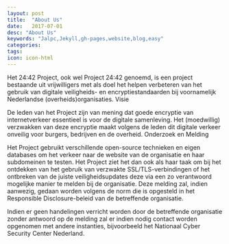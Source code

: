 ```yaml
---
layout: post
title:  "About Us"
date:   2017-07-01
desc: "About Us"
keywords: "Jalpc,Jekyll,gh-pages,website,blog,easy"
categories: 
tags: 
icon: icon-html
---
```


Het 24:42 Project, ook wel Project 24:42 genoemd, is een project bestaande uit vrijwilligers met als doel het helpen verbeteren van het gebruik van digitale veiligheids- en encryptiestandaarden bij voornamelijk Nederlandse (overheids)organisaties.
Visie

De leden van het Project zijn van mening dat goede encryptie van internetverkeer essentieel is voor de digitale samenleving. Het (moedwillig) verzwakken van deze encryptie maakt volgens de leden dit digitale verkeer onveilig voor burgers, bedrijven en de overheid.
Onderzoek en Melding

Het Project gebruikt verschillende open-source technieken en eigen databases om het verkeer naar de website van de organisatie en haar subdomeinen te testen. Het Project ziet het dan ook als haar taak om bij het ontdekken van het gebruik van verzwakte SSL/TLS-verbindingen of het ontbreken van de juiste veiligheidsupdates deze via een zo verantwoord mogelijke manier te melden bij de organisatie. Deze melding zal, indien aanwezig, gedaan worden volgens de norm die is opgesteld in het Responsible Disclosure-beleid van de betreffende organisatie.

Indien er geen handelingen verricht worden door de betreffende organisatie zonder antwoord op de melding zal er indien nodig contact worden opgenomen met andere instanties, bijvoorbeeld het Nationaal Cyber Security Center Nederland.
